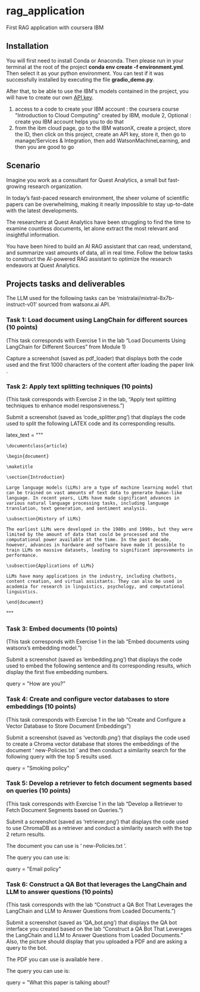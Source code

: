 # rag_application
First RAG application with coursera IBM

## Installation
You will first need to install Conda or Anaconda.
Then please run in your terminal at the root of the project **conda env create -f environment.yml**. Then select it as your python environment. You can test if it was successfully installed by executing the file **gradio_demo.py**.

After that, to be able to use the IBM's models contained in the project, you will have to create our own [API key](https://cloud.ibm.com/docs/account?topic=account-userapikey&interface=ui).
1. access to a code to create your IBM account : the coursera course "Introduction to Cloud Computing" created by IBM, module 2, Optional : create you IBM account helps you to do that
2. from the ibm cloud page, go to the IBM watsonX, create a project, store the ID, then click on this project, create an API key, store it, then go to manage/Services & Integration, then add WatsonMachineLearning, and then you are good to go

## Scenario
Imagine you work as a consultant for Quest Analytics, a small but fast-growing research organization.

In today’s fast-paced research environment, the sheer volume of scientific papers can be overwhelming, making it nearly impossible to stay up-to-date with the latest developments. 

The researchers at Quest Analytics have been struggling to find the time to examine countless documents, let alone extract the most relevant and insightful information. 

You have been hired to build an AI RAG assistant that can read, understand, and summarize vast amounts of data, all in real time. Follow the below tasks to construct the AI-powered RAG assistant to optimize the research endeavors at Quest Analytics.

## Projects tasks and deliverables
The LLM used for the following tasks can be ‘mistralai/mixtral-8x7b-instruct-v01’ sourced from watsonx.ai API.

### Task 1: Load document using LangChain for different sources (10 points)

(This task corresponds with Exercise 1 in the lab “Load Documents Using LangChain for Different Sources” from Module 1)

Capture a screenshot (saved as pdf_loader) that displays both the code used and the first 1000 characters of the content after loading the paper 
link
. 

### Task 2: Apply text splitting techniques (10 points)

(This task corresponds with Exercise 2 in the lab, “Apply text splitting techniques to enhance model responsiveness.”)

Submit a screenshot (saved as ‘code_splitter.png’) that displays the code used to split the following LATEX code and its corresponding results.

latex_text = """

    \documentclass{article}

    \begin{document}

    \maketitle

    \section{Introduction}

    Large language models (LLMs) are a type of machine learning model that can be trained on vast amounts of text data to generate human-like language. In recent years, LLMs have made significant advances in various natural language processing tasks, including language translation, text generation, and sentiment analysis.

    \subsection{History of LLMs}
    
    The earliest LLMs were developed in the 1980s and 1990s, but they were limited by the amount of data that could be processed and the computational power available at the time. In the past decade, however, advances in hardware and software have made it possible to train LLMs on massive datasets, leading to significant improvements in performance.
    
    \subsection{Applications of LLMs}
    
    LLMs have many applications in the industry, including chatbots, content creation, and virtual assistants. They can also be used in academia for research in linguistics, psychology, and computational linguistics.
    
    \end{document}

"""

### Task 3: Embed documents (10 points)

(This task corresponds with Exercise 1 in the lab “Embed documents using watsonx’s embedding model.”)

Submit a screenshot (saved as ‘embedding.png’) that displays the code used to embed the following sentence and its corresponding results, which display the first five embedding numbers.

query = "How are you?"

### Task 4: Create and configure vector databases to store embeddings (10 points)

(This task corresponds with Exercise 1 in the lab “Create and Configure a Vector Database to Store Document Embeddings”)

Submit a screenshot (saved as ‘vectordb.png’) that displays the code used to create a Chroma vector database that stores the embeddings of the document ‘
new-Policies.txt
’ and then conduct a similarity search for the following query with the top 5 results used.

query = "Smoking policy"

### Task 5: Develop a retriever to fetch document segments based on queries (10 points)

(This task corresponds with Exercise 1 in the lab “Develop a Retriever to Fetch Document Segments based on Queries.”)

Submit a screenshot (saved as ‘retriever.png’) that displays the code used to use ChromaDB as a retriever and conduct a similarity search with the top 2 return results. 

The document you can use is ‘
new-Policies.txt
’. 

The query you can use is:

query = "Email policy"

### Task 6: Construct a QA Bot that leverages the LangChain and LLM to answer questions (10 points)

(This task corresponds with the lab “Construct a QA Bot That Leverages the LangChain and LLM to Answer Questions from Loaded Documents.”)


Submit a screenshot (saved as ‘QA_bot.png’) that displays the QA bot interface you created based on the lab “Construct a QA Bot That Leverages the LangChain and LLM to Answer Questions from Loaded Documents.” Also, the picture should display that you uploaded a PDF and are asking a query to the bot. 

The PDF you can use is available 
here
.

The query you can use is:

query = "What this paper is talking about?
